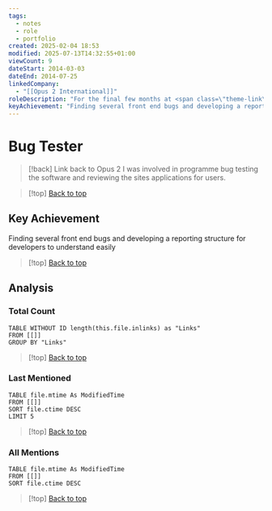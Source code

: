 ```yaml
---
tags:
  - notes
  - role
  - portfolio
created: 2025-02-04 18:53
modified: 2025-07-13T14:32:55+01:00
viewCount: 9
dateStart: 2014-03-03
dateEnd: 2014-07-25
linkedCompany:
  - "[[Opus 2 International]]"
roleDescription: "For the final few months at <span class=\"theme-link\">Opus 2</span> I was involved in programme bug testing the software and reviewing the sites applications for users."
keyAchievement: "Finding several front end bugs and developing a reporting structure for developers to understand easily"
---
```


# Bug Tester

> [!back] Link back to <span class="theme-link">Opus 2</span> I was involved in programme bug testing the software and reviewing the sites applications for users.

>[!top] [Back to top](#Table%20of%20Contents)

## Key Achievement

Finding several front end bugs and developing a reporting structure for developers to understand easily

>[!top] [Back to top](#Table%20of%20Contents)

## Analysis

### Total Count

```dataview
TABLE WITHOUT ID length(this.file.inlinks) as "Links"
FROM [[]]
GROUP BY "Links"
```

>[!top] [Back to top](#Table%20of%20Contents)

### Last Mentioned

```dataview
TABLE file.mtime As ModifiedTime
FROM [[]]
SORT file.ctime DESC
LIMIT 5
```

>[!top] [Back to top](#Table%20of%20Contents)

### All Mentions

```dataview
TABLE file.mtime As ModifiedTime
FROM [[]]
SORT file.ctime DESC
```

>[!top] [Back to top](#Table%20of%20Contents)
